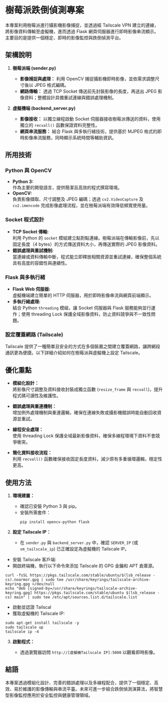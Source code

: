 # 樹莓派跌倒偵測專案

本專案利用樹莓派進行攝影機影像捕捉，並透過經 Tailscale VPN 建立的連線，將影像資料傳輸至虛擬機，進而透過 Flask 網頁伺服器進行即時影像串流顯示。主要目的是提供一個穩定、即時的影像監控與跌倒偵測平台。

## 架構說明

1. **樹莓派端 (sender.py)**  
   - **影像捕捉與處理：** 利用 OpenCV 捕捉攝影機即時影像，並依需求調整尺寸後以 JPEG 格式編碼。  
   - **網路傳輸：** 透過 TCP Socket 傳送前先封裝影像的長度，再送出 JPEG 影像資料；整體設計具備重試連線與錯誤處理機制。

2. **虛擬機端 (backend_server.py)**  
   - **影像接收：** 以獨立線程啟動 Socket 伺服器接收樹莓派傳送的資料，使用獨立的 `recvall()` 函數保證資料完整性。  
   - **網頁串流服務：** 結合 Flask 與多執行緒技術，提供基於 MJPEG 格式的即時影像串流服務，同時顯示系統時間等輔助資訊。



## 所用技術

### Python 與 OpenCV
- **Python 3:**  
  作為主要的開發語言，提供簡潔且高效的程式撰寫環境。  
- **OpenCV:**  
  負責影像擷取、尺寸調整及 JPEG 編碼；透過 `cv2.VideoCapture` 及 `cv2.imencode` 完成影像處理流程，並在樹莓派端有效降低頻寬使用量。

### Socket 程式設計
- **TCP Socket 傳輸:**  
  利用 Python 的 `socket` 模組建立點對點連線。樹莓派端在傳輸影像前，先以固定長度（4 bytes）的方式傳送資料大小，再傳送實際的 JPEG 影像資料。  
- **錯誤處理與重試機制:**  
  當連線或資料傳輸中斷，程式能立即釋放相關資源並重試連線，確保整個系統具有高度的容錯性與連續性。

### Flask 與多執行緒
- **Flask Web 伺服器:**  
  虛擬機端建立簡單的 HTTP 伺服器，用於即時影像串流與網頁前端顯示。  
- **多執行緒處理:**  
  結合 Python `threading` 模組，讓 Socket 伺服器與 Flask 服務能夠並行運作；使用 threading Lock 保護全域影像資料，防止資料競爭與不一致性問題。

### 設定覆蓋網路 (Tailscale)
Tailscale 提供了一種簡單且安全的方式在多個裝置之間建立覆蓋網路，讓跨網段通訊更為便捷。以下詳細介紹如何在樹莓派與虛擬機上設定 Tailscale。

## 優化重點

- **模組化設計：**  
  將影像尺寸調整及資料接收封裝成獨立函數 (`resize_frame` 與 `recvall`)，提升程式碼可讀性及維護性。

- **錯誤處理與重連機制：**  
  增加例外處理機制與重連邏輯，確保在連線失敗或攝影機錯誤時能自動回收資源並重試。

- **線程安全處理：**  
  使用 threading Lock 保護全域最新影像資料，確保多線程環境下資料不會競爭衝突。

- **簡化資料接收流程：**  
  利用 `recvall()` 函數確保接收固定長度資料，減少原有多重循環邏輯，穩定性更高。

## 使用方法

1. **環境建置：**  
   - 確認已安裝 Python 3 與 pip。  
   - 安裝所需套件：  
     ```
     pip install opencv-python flask
     ```

2. **設定 Tailscale IP：**  
   - 在 `sender.py` 與 `backend_server.py` 中，確認 `SERVER_IP` (或 `vm_tailscale_ip`) 已正確設定為虛擬機的 Tailscale IP。
     
  - 安裝 Tailscale 客戶端:
  - 開啟終端機，執行以下命令來添加 Tailscale 的 GPG 金鑰和 APT 倉庫源。

 ```
curl -fsSL https://pkgs.tailscale.com/stable/ubuntu/$(lsb_release -cs).noarmor.gpg | sudo tee /usr/share/keyrings/tailscale-archive-keyring.gpg >/dev/null
echo "deb [signed-by=/usr/share/keyrings/tailscale-archive-keyring.gpg] https://pkgs.tailscale.com/stable/ubuntu $(lsb_release -cs) main" | sudo tee /etc/apt/sources.list.d/tailscale.list
 ```
  - 啟動並認證 Tailscal
  - 獲取虛擬機的 Tailscale IP:

 ```
sudo apt-get install tailscale -y
sudo tailscale up
tailscale ip -4
  ```
 

3. **啟動程式：**  

   - 透過瀏覽器訪問 `http://[虛擬機Tailscale IP]:5000` 以觀看即時影像。

## 結語

本專案透過模組化設計、完善的錯誤處理以及多線程配合，提供了一個穩定、高效、易於維護的影像傳輸與串流平臺。未來可進一步結合跌倒偵測演算法，將智慧型影像監控應用於安全監控與健康管理領域。
